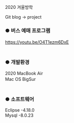 2020 겨울방학

Git blog -> project


### ● 버스 예매 프로그램 
https://youtu.be/O4T1ezm6DxE
　    
　    
### ● 개발환경   
2020 MacBook Air    
Mac OS BigSur
　    
　    
### ● 소프트웨어   
Eclipse -4.18.0    
Mysql -8.0.23
